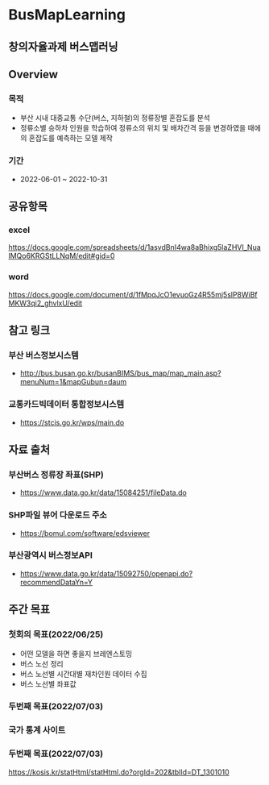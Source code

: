 # BusMapLearning
창의자율과제 버스맵러닝
-------------------------------

## Overview

### 목적
 - 부산 시내 대중교통 수단(버스, 지하철)의 정류장별 혼잡도를 분석
 - 정류소별 승하차 인원을 학습하여 정류소의 위치 및 배차간격 등을 변경하였을 때에의 혼잡도를 예측하는 모델 제작

### 기간
 - 2022-06-01 ~ 2022-10-31

## 공유항목
### excel
https://docs.google.com/spreadsheets/d/1asvdBnI4wa8aBhixg5laZHVI_NualMQo6KRGStLLNqM/edit#gid=0

### word
https://docs.google.com/document/d/1fMpqJcO1evuoGz4R55mj5slP8WiBfMKW3qi2_ghvlxU/edit


## 참고 링크
### 부산 버스정보시스템
 - http://bus.busan.go.kr/busanBIMS/bus_map/map_main.asp?menuNum=1&mapGubun=daum

### 교통카드빅데이터 통합정보시스템
 - https://stcis.go.kr/wps/main.do

## 자료 출처

### 부산버스 정류장 좌표(SHP)
 - https://www.data.go.kr/data/15084251/fileData.do
### SHP파일 뷰어 다운로드 주소
 - https://bomul.com/software/edsviewer
 
### 부산광역시 버스정보API
 - https://www.data.go.kr/data/15092750/openapi.do?recommendDataYn=Y
 
## 주간 목표

### 첫회의 목표(2022/06/25)
 - 어떤 모델을 하면 좋을지 브레엔스토밍
 - 버스 노선 정리
 - 버스 노선별 시간대별 재차인원 데이터 수집
 - 버스 노선별 좌표값

### 두번째 목표(2022/07/03)

### 국가 통계 사이트
### 두번째 목표(2022/07/03)

https://kosis.kr/statHtml/statHtml.do?orgId=202&tblId=DT_1301010
